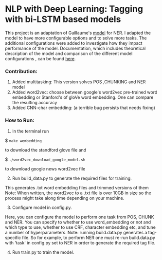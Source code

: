 # NLP with Deep Learning: Tagging with bi-LSTM based models
This project is an adaptation of Guillaume's [model](https://github.com/guillaumegenthial/sequence_tagging) for NER.
I adapted the model to have more configurable options and to solve
more tasks. The additional configurations were added to investigate how they
impact performance of the model. 
Documentation, which includes theoretical description of the model and comparison of the different model configurations , can be found [here](https://docs.google.com/document/d/1jxlbAKcsZcQvHh4u2prLgnfnNJMH4AJwVxf-i5xwtoM/edit?usp=sharing).

### Contribution:
1. Added multitasking: This version solves POS ,CHUNKING and NER model
2. Added word2vec: choose between google's word2vec pre-trained word embedding or Stanford's of gloVe word embedding. 
One can compare the resulting accuracy
3. Added CNN-char embedding: (a terrible bug persists that needs fixing) 

### How to Run:
1. In the terminal run 

$ `make wembedding` 

to download the standford glove file and 

$ `./word2vec_download_google_model.sh`

to download google news word2vec file

2. Run build_data.py to generate the required files for training.

This generates .txt word embedding files and trimmed versions of them
Note: When written, the word2vec to a .txt file is over 10GB in size so the process might take along time depending on your machine.


3. Configure model in config.py.

Here, you can configure the model to perform one task from POS, CHUNK and NER.
You can specify to whether to use word_embedding or not and which type to use, whether to use CRF, character 
embedding etc, and tune a number of hyperparameters. 
Note: running build.data.py generates a tag-specific file. 
So for example, to perform NER one must re-run build.data.py 
with 'task' in config.py set to NER in order to generate the required tag file.

4. Run train.py to train the model.







